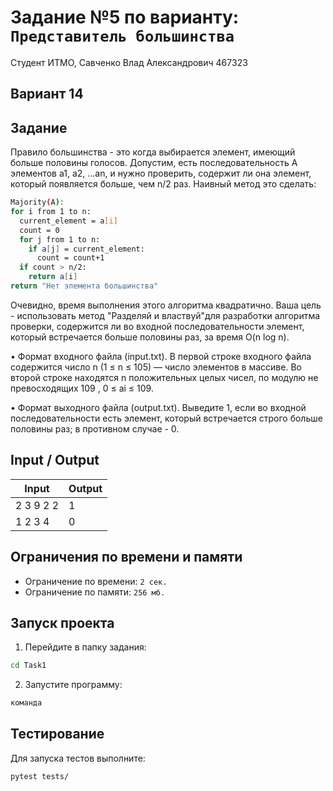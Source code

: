 # Задание №5 по варианту: `Представитель большинства`
Студент ИТМО, Савченко Влад Александрович 467323

## Вариант 14

## Задание 

Правило большинства - это когда выбирается элемент, имеющий больше половины голосов. Допустим, есть последовательность A элементов a1, a2, ...an, и
нужно проверить, содержит ли она элемент, который появляется больше, чем n/2
раз. Наивный метод это сделать:
```bash
Majority(A):
for i from 1 to n:
  current_element = a[i]
  count = 0
  for j from 1 to n:
    if a[j] = current_element:
      count = count+1
  if count > n/2:
    return a[i]
return "Нет элемента большинства"

```

Очевидно, время выполнения этого алгоритма квадратично. Ваша цель - использовать метод "Разделяй и властвуй"для разработки алгоритма проверки, содержится ли во входной последовательности элемент, который встречается больше половины раз, за время O(n log n).

• Формат входного файла (input.txt). В первой строке входного файла содержится число n (1 ≤ n ≤ 105) — 
число элементов в массиве. Во второй
строке находятся n положительных целых чисел, по модулю не превосходящих 109
, 0 ≤ ai ≤ 109.

• Формат выходного файла (output.txt). Выведите 1, если во входной последовательности есть элемент, который встречается строго больше половины
раз; в противном случае - 0.

## Input / Output 

| Input             | Output            |
|-------------------|-------------------|
| 2 3 9 2 2         | 1                 |
| 1 2 3 4           | 0                 |

## Ограничения по времени и памяти

- Ограничение по времени: `2 сек.`
- Ограничение по памяти: `256 мб.`


## Запуск проекта
1. Перейдите в папку задания:
```bash
cd Task1
```

2. Запустите программу:
```bash
команда
```

## Тестирование
Для запуска тестов выполните:
```bash
pytest tests/
```
